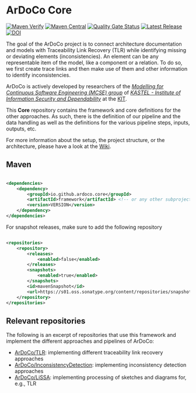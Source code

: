 # ArDoCo Core

[![Maven Verify](https://github.com/ArDoCo/Core/actions/workflows/verify.yml/badge.svg)](https://github.com/ArDoCo/Core/actions/workflows/verify.yml)
[![Maven Central](https://maven-badges.herokuapp.com/maven-central/io.github.ardoco.core/parent/badge.svg)](https://maven-badges.herokuapp.com/maven-central/io.github.ardoco.core/parent)
[![Quality Gate Status](https://sonarcloud.io/api/project_badges/measure?project=ArDoCo_Core&metric=alert_status)](https://sonarcloud.io/dashboard?id=ArDoCo_Core)
[![Latest Release](https://img.shields.io/github/release/ArDoCo/Core.svg)](https://github.com/ArDoCo/Core/releases/latest)
[![DOI](https://zenodo.org/badge/DOI/10.5281/zenodo.7274034.svg)](https://doi.org/10.5281/zenodo.7274034)

The goal of the ArDoCo project is to connect architecture documentation and models with Traceability Link Recovery (TLR) while identifying missing or deviating elements (inconsistencies).
An element can be any representable item of the model, like a component or a relation.
To do so, we first create trace links and then make use of them and other information to identify inconsistencies.

ArDoCo is actively developed by researchers of the _[Modelling for Continuous Software Engineering (MCSE) group](https://mcse.kastel.kit.edu)_ of _[KASTEL - Institute of Information Security and Dependability](https://kastel.kit.edu)_ at the [KIT](https://www.kit.edu).

This **Core** repository contains the framework and core definitions for the other approaches.
As such, there is the definition of our pipeline and the data handling as well as the definitions for the various pipeline steps, inputs, outputs, etc.

For more information about the setup, the project structure, or the architecture, please have a look at the [Wiki](https://github.com/ArDoCo/Core/wiki).

## Maven

```xml

<dependencies>
	<dependency>
		<groupId>io.github.ardoco.core</groupId>
		<artifactId>framework</artifactId> <!-- or any other subproject -->
		<version>VERSION</version>
	</dependency>
</dependencies>
```

For snapshot releases, make sure to add the following repository

```xml

<repositories>
	<repository>
		<releases>
			<enabled>false</enabled>
		</releases>
		<snapshots>
			<enabled>true</enabled>
		</snapshots>
		<id>mavenSnapshot</id>
		<url>https://s01.oss.sonatype.org/content/repositories/snapshots</url>
	</repository>
</repositories>
```

## Relevant repositories
The following is an excerpt of repositories that use this framework and implement the different approaches and pipelines of ArDoCo:
* [ArDoCo/TLR](https://github.com/ArDoCo/TLR): implementing different traceability link recovery approaches
* [ArDoCo/InconsistencyDetection](https://github.com/ArDoCo/InconsistencyDetection): implementing inconsistency detection approaches
* [ArDoCo/LiSSA](https://github.com/ArDoCo/LiSSA): implementing processing of sketches and diagrams for, e.g., TLR